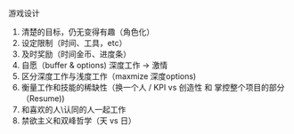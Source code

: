 游戏设计
1. 清楚的目标，仍无变得有趣（角色化）
2. 设定限制（时间、工具，etc）
3. 及时奖励（时间金币、进度条）
4. 自愿（buffer & options)
深度工作 -> 激情
5. 区分深度工作与浅度工作（maxmize 深度options)
6. 衡量工作和技能的稀缺性（换一个人 / KPI vs 创造性 和 掌控整个项目的部分（Resume))
7. 和喜欢的人\认同的人一起工作
8. 禁欲主义和双峰哲学（天 vs 日）